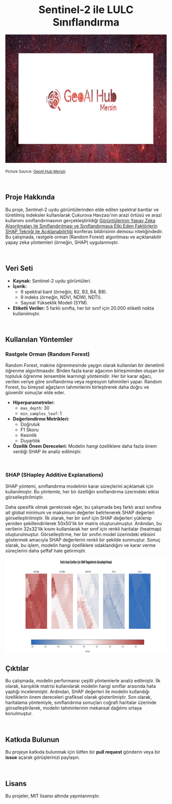 <h1 align=center><font size = 6>Sentinel-2 ile LULC Sınıflandırma</font></h1>

<img  src="https://raw.githubusercontent.com/geoaihub/geoaihub/main/assets/Mersin%20GeoAI%20Hub%202.png"  height=400  width=1000  alt="https://github.com/geoaihub"/>  

<small>Picture Source: <a  href="https://github.com/geoaihub">GeoAI Hub Mersin</a></small>

<br>

## Proje Hakkında
Bu proje, Sentinel-2 uydu görüntülerinden elde edilen spektral bantlar ve türetilmiş indeksler kullanılarak Çukurova Havzası'nın arazi örtüsü ve arazi kullanımı sınıflandırmasının gerçekleştirildiği [Görüntülerinin Yapay Zeka Algoritmaları ile Sınıflandırılması ve Sınıflandırmaya Etki Eden Faktörlerin SHAP Tekniği ile Açıklanabilirliği](https://www.researchgate.net/publication/385250248_SENTINEL-2_GORUNTULERININ_YAPAY_ZEKA_ALGORITMALARI_ILE_SINIFLANDIRMASI_VE_SINIFLANDIRMAYA_ETKI_EDEN_FAKTORLERIN_SHAP_TEKNIGI_ILE_ACIKLANABILIRLIGI) konferas bildirisinin demosu niteliğindedir. Bu çalışmada, rastgele orman (Random Forest) algoritması ve açıklanabilir yapay zeka yöntemleri (örneğin, SHAP) uygulanmıştır.

<br>

## Veri Seti
- **Kaynak:** Sentinel-2 uydu görüntüleri.
- **İçerik:** 
  - 9 spektral bant (örneğin, B2, B3, B4, B8).
  - 9 indeks (örneğin, NDVI, NDWI, NDTI).
  - Sayısal Yükseklik Modeli (SYM).
- **Etiketli Veriler:** 5 farklı sınıfta, her bir sınıf için 20.000 etiketli nokta kullanılmıştır.

<br>

## Kullanılan Yöntemler
### Rastgele Orman (Random Forest)

Random Forest, makine öğrenmesinde yaygın olarak kullanılan bir denetimli öğrenme algoritmasıdır. Birden fazla karar ağacının birleşiminden oluşan bir topluluk öğrenme (ensemble learning) yöntemidir. Her bir karar ağacı, verilen veriye göre sınıflandırma veya regresyon tahminleri yapar. Random Forest, bu bireysel ağaçların tahminlerini birleştirerek daha doğru ve güvenilir sonuçlar elde eder.

- **Hiperparametreler:** 
  - `max_depth`: 30
  - `min_samples_leaf`: 1
- **Değerlendirme Metrikleri:**
  - Doğruluk
  - F1 Skoru
  - Kesinlik
  - Duyarlılık
- **Özellik Önem Dereceleri:** Modelin hangi özelliklere daha fazla önem verdiği SHAP ile analiz edilmiştir.

<br>

### SHAP (SHapley Additive Explanations)
SHAP yöntemi, sınıflandırma modelinin karar süreçlerini açıklamak için kullanılmıştır. Bu yöntemle, her bir özelliğin sınıflandırma üzerindeki etkisi görselleştirilmiştir.

Daha spesifik olmak gerekirsek eğer, bu çalışmada beş farklı arazi sınıfına ait global minimum ve maksimum değerler belirlenerek SHAP değerleri görselleştirilmiştir. İlk olarak, her bir sınıf için SHAP değerleri yüklenip yeniden şekillendirilerek 50x50'lik bir matris oluşturulmuştur. Ardından, bu verilerin 32x32'lik kısmı kullanılarak her sınıf için renkli haritalar (heatmap) oluşturulmuştur. Görselleştirme, her bir sınıfın model üzerindeki etkisini göstermek amacıyla SHAP değerlerini renkli bir şekilde sunmuştur. Sonuç olarak, bu işlem, modelin hangi özelliklere odaklandığını ve karar verme süreçlerini daha şeffaf hale getirmiştir.

<img  src="https://raw.githubusercontent.com/geoaihub/GeoTalks/refs/heads/main/LULC%20Classification/plots/SHAP_visual.png"  height=300  width=1000  alt="https://github.com/geoaihub"/>

<br>

## Çıktılar

Bu çalışmada, modelin performansı çeşitli yöntemlerle analiz edilmiştir. İlk olarak, karışıklık matrisi kullanılarak modelin hangi sınıflar arasında hata yaptığı incelenmiştir. Ardından, SHAP değerleri ile modelin kullandığı özelliklerin önem dereceleri grafiksel olarak gösterilmiştir. Son olarak, haritalama yöntemiyle, sınıflandırma sonuçları coğrafi haritalar üzerinde görselleştirilerek, modelin tahminlerinin mekansal dağılımı ortaya konulmuştur.
 
<br>

## Katkıda Bulunun
Bu projeye katkıda bulunmak için lütfen bir **pull request** gönderin veya bir **issue** açarak görüşlerinizi paylaşın.

<br>

## Lisans

Bu projeler, MIT lisansı altında yayınlanmıştır.
